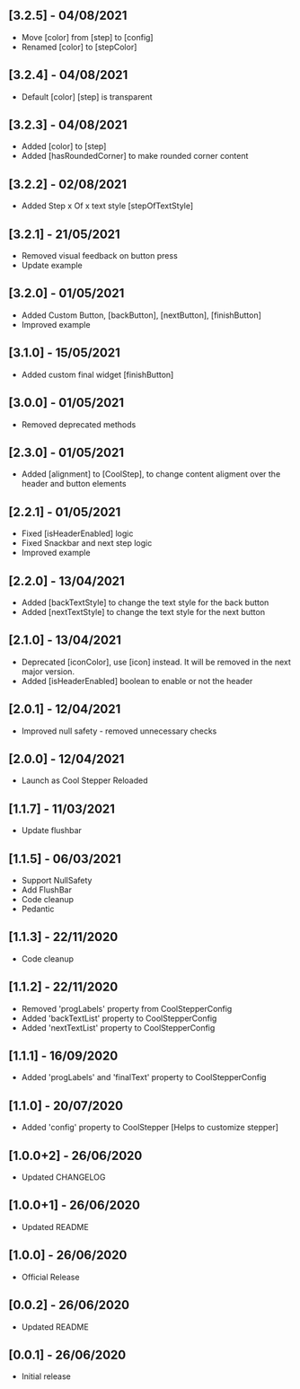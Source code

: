 ## [3.2.5] - 04/08/2021
 - Move [color] from [step] to [config]
 - Renamed [color] to [stepColor]
## [3.2.4] - 04/08/2021
 - Default [color] [step] is transparent

## [3.2.3] - 04/08/2021
 - Added [color] to [step]
 - Added [hasRoundedCorner] to make rounded corner content

## [3.2.2] - 02/08/2021
 - Added Step x Of x text style [stepOfTextStyle]

## [3.2.1] - 21/05/2021
 - Removed visual feedback on button press
 - Update example

## [3.2.0] - 01/05/2021
 - Added Custom Button, [backButton], [nextButton], [finishButton]
 - Improved example

## [3.1.0] - 15/05/2021
 - Added custom final widget [finishButton]

## [3.0.0] - 01/05/2021
 - Removed deprecated methods

## [2.3.0] - 01/05/2021
 - Added [alignment] to [CoolStep], to change content aligment over the header and button elements

## [2.2.1] - 01/05/2021
 - Fixed [isHeaderEnabled] logic
 - Fixed Snackbar and next step logic
 - Improved example

## [2.2.0] - 13/04/2021
 - Added [backTextStyle] to change the text style for the back button
- Added [nextTextStyle] to change the text style for the next button

## [2.1.0] - 13/04/2021
 - Deprecated [iconColor], use [icon] instead.
 It will be removed in the next major version.
 - Added [isHeaderEnabled] boolean to enable or not the header

## [2.0.1] - 12/04/2021
 - Improved null safety - removed unnecessary checks

## [2.0.0] - 12/04/2021
 - Launch as Cool Stepper Reloaded

## [1.1.7] - 11/03/2021

- Update flushbar

## [1.1.5] - 06/03/2021

- Support NullSafety
- Add FlushBar
- Code cleanup
- Pedantic

## [1.1.3] - 22/11/2020

- Code cleanup

## [1.1.2] - 22/11/2020

- Removed 'progLabels' property from CoolStepperConfig
- Added 'backTextList' property to CoolStepperConfig
- Added 'nextTextList' property to CoolStepperConfig

## [1.1.1] - 16/09/2020

- Added 'progLabels' and 'finalText' property to CoolStepperConfig

## [1.1.0] - 20/07/2020

- Added 'config' property to CoolStepper [Helps to customize stepper]

## [1.0.0+2] - 26/06/2020

- Updated CHANGELOG

## [1.0.0+1] - 26/06/2020

- Updated README

## [1.0.0] - 26/06/2020

- Official Release

## [0.0.2] - 26/06/2020

- Updated README

## [0.0.1] - 26/06/2020

- Initial release
